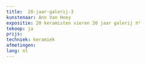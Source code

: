 ```yaml
---
title:  20-jaar-galerij-3
kunstenaar: Ann Van Hoey
expositie: 20 keramisten vieren 20 jaar galerij π²
tekoop: ja
prijs: 
techniek: keramiek
afmetingen: 
lang: nl
---
```

